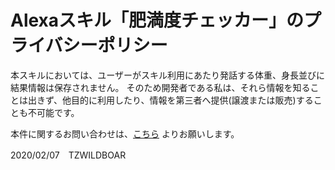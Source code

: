 # Alexaスキル「肥満度チェッカー」のプライバシーポリシー

本スキルにおいては、ユーザーがスキル利用にあたり発話する体重、身長並びに結果情報は保存されません。
そのため開発者である私は、それら情報を知ることは出きず、他目的に利用したり、情報を第三者へ提供(譲渡または販売)することも不可能です。

本件に関するお問い合わせは、[こちら](https://docs.google.com/forms/d/1I8x9BXXNMKbGPmIaDRjsAkXg3ewc7zILNlu_rWZdAYY/) よりお願いします。

2020/02/07　TZWILDBOAR
